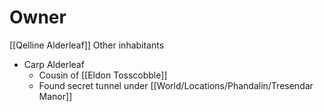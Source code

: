 # Owner
[[Qelline Alderleaf]] 
Other inhabitants
- Carp Alderleaf
	- Cousin of [[Eldon Tosscobble]]
	- Found secret tunnel under [[World/Locations/Phandalin/Tresendar Manor]]